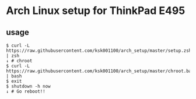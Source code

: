 # Arch Linux setup for ThinkPad E495

## usage
```
$ curl -L https://raw.githubusercontent.com/ksk001100/arch_setup/master/setup.zsh | zsh
↓ # chroot
$ curl -L https://raw.githubusercontent.com/ksk001100/arch_setup/master/chroot.bash | bash
$ exit
$ shutdown -h now
↓ # Go reboot!!
```
